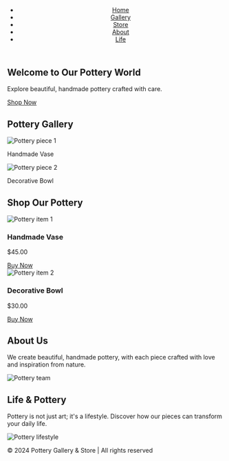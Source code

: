 
<html lang="en">
<head>
  <meta charset="UTF-8">
  <meta name="viewport" content="width=device-width, initial-scale=1.0">
  <title>Pottery Gallery & Store</title>
  <link rel="stylesheet" href="styles.css">
</head>
<body>

  <!-- Header and Navigation -->
  <header>
    <nav>
      <ul>
        <li><a href="#home">Home</a></li>
        <li><a href="#gallery">Gallery</a></li>
        <li><a href="#store">Store</a></li>
        <li><a href="#about">About</a></li>
        <li><a href="#life">Life</a></li>
      </ul>
    </nav>
  </header>

  <!-- Home Section -->
  <section id="home">
    <h1>Welcome to Our Pottery World</h1>
    <p>Explore beautiful, handmade pottery crafted with care.</p>
    <a href="#store" class="button">Shop Now</a>
  </section>

  <!-- Gallery Section -->
  <section id="gallery">
    <h2>Pottery Gallery</h2>
    <div class="gallery-item">
      <img src="images/pottery1.jpg" alt="Pottery piece 1">
      <p>Handmade Vase</p>
    </div>
    <div class="gallery-item">
      <img src="images/pottery2.jpg" alt="Pottery piece 2">
      <p>Decorative Bowl</p>
    </div>
  </section>

  <!-- Store Section -->
  <section id="store">
    <h2>Shop Our Pottery</h2>
    <div class="product">
      <img src="images/pottery1.jpg" alt="Pottery item 1">
      <h3>Handmade Vase</h3>
      <p>$45.00</p>
      <a href="https://www.paypal.com" class="button">Buy Now</a>
    </div>
    <div class="product">
      <img src="images/pottery2.jpg" alt="Pottery item 2">
      <h3>Decorative Bowl</h3>
      <p>$30.00</p>
      <a href="https://www.paypal.com" class="button">Buy Now</a>
    </div>
  </section>

  <!-- About Section -->
  <section id="about">
    <h2>About Us</h2>
    <p>We create beautiful, handmade pottery, with each piece crafted with love and inspiration from nature.</p>
    <img src="images/team.jpg" alt="Pottery team">
  </section>

  <!-- Life Section -->
  <section id="life">
    <h2>Life & Pottery</h2>
    <p>Pottery is not just art; it's a lifestyle. Discover how our pieces can transform your daily life.</p>
    <img src="images/lifestyle.jpg" alt="Pottery lifestyle">
  </section>

  <!-- Footer -->
  <footer>
    <p>&copy; 2024 Pottery Gallery & Store | All rights reserved</p>
  </footer>

  <script src="script.js"></script>
</body>
</html>



